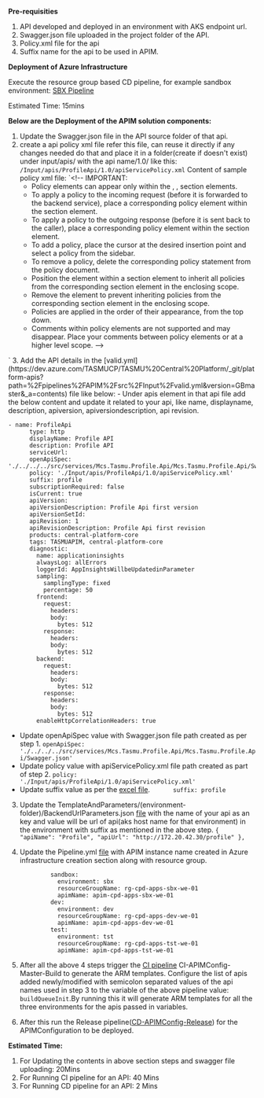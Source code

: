 **Pre-requisities**

1. API developed and deployed in an environment with AKS endpoint url.
2. Swagger.json file uploaded in the project folder of the API.
3. Policy.xml file for the api
4. Suffix name for the api to be used in APIM.

**Deployment of Azure Infrastructure**

Execute the resource group based CD pipeline, for example sandbox environment: [SBX Pipeline](https://dev.azure.com/TASMUCP/TASMU%20Central%20Platform/_build?definitionId=254)

Estimated Time: 15mins

**Below are the Deployment of the APIM solution components:**

1. Update the Swagger.json file in the API source folder of that api.
2. create a api policy xml file refer this file, can reuse it directly if any changes needed do that and place it in a folder(create if doesn't exist) under input/apis/ with the api name/1.0/ like this:
`/Input/apis/ProfileApi/1.0/apiServicePolicy.xml`
   Content of sample policy xml file:
`<!--
    IMPORTANT:
    - Policy elements can appear only within the <inbound>, <outbound>, <backend> section elements.
    - To apply a policy to the incoming request (before it is forwarded to the backend service), place a corresponding policy element within the <inbound> section element.
    - To apply a policy to the outgoing response (before it is sent back to the caller), place a corresponding policy element within the <outbound> section element.
    - To add a policy, place the cursor at the desired insertion point and select a policy from the sidebar.
    - To remove a policy, delete the corresponding policy statement from the policy document.
    - Position the <base> element within a section element to inherit all policies from the corresponding section element in the enclosing scope.
    - Remove the <base> element to prevent inheriting policies from the corresponding section element in the enclosing scope.
    - Policies are applied in the order of their appearance, from the top down.
    - Comments within policy elements are not supported and may disappear. Place your comments between policy elements or at a higher level scope.
-->
<policies>
    <inbound>
        <base />
    </inbound>
    <backend>
        <base />
    </backend>
    <outbound>
        <base />
    </outbound>
    <on-error>
        <base />
    </on-error>
</policies>`
3. Add the API details in the [valid.yml](https://dev.azure.com/TASMUCP/TASMU%20Central%20Platform/_git/platform-apis?path=%2Fpipelines%2FAPIM%2Fsrc%2FInput%2Fvalid.yml&version=GBmaster&_a=contents) file like below:
-    Under apis element in that api file add the below content and update it related to your api, like name, displayname, description, apiversion, apiversiondescription, api revision.

    
```
- name: ProfileApi
      type: http
      displayName: Profile API
      description: Profile API
      serviceUrl:
      openApiSpec: './../../../src/services/Mcs.Tasmu.Profile.Api/Mcs.Tasmu.Profile.Api/Swagger.json'
      policy: './Input/apis/ProfileApi/1.0/apiServicePolicy.xml'
      suffix: profile
      subscriptionRequired: false
      isCurrent: true
      apiVersion:
      apiVersionDescription: Profile Api first version
      apiVersionSetId:
      apiRevision: 1
      apiRevisionDescription: Profile Api first revision
      products: central-platform-core
      tags: TASMUAPIM, central-platform-core
      diagnostic:
        name: applicationinsights
        alwaysLog: allErrors
        loggerId: AppInsightsWillbeUpdatedinParameter
        sampling:
          samplingType: fixed
          percentage: 50
        frontend:
          request:
            headers:
            body:
              bytes: 512
          response:
            headers:
            body:
              bytes: 512
        backend:
          request:
            headers:
            body:
              bytes: 512
          response:
            headers:
            body:
              bytes: 512
        enableHttpCorrelationHeaders: true
```

-  Update openApiSpec value with Swagger.json file path created as per step 1.
`openApiSpec: './../../../src/services/Mcs.Tasmu.Profile.Api/Mcs.Tasmu.Profile.Api/Swagger.json'`
-   Update policy value with apiServicePolicy.xml file path created as part of step 2.
`policy: './Input/apis/ProfileApi/1.0/apiServicePolicy.xml'`
- Update suffix value as per the [excel file](https://microsofteur.sharepoint.com/:x:/r/teams/TASMUNationalPlatform-DeliveryStream-MicrosoftOnly/_layouts/15/Doc.aspx?action=edit&sourcedoc=%7B402304D9-A074-41C8-A796-CDDC69CF0B6B%7D&cid=0283f482-f352-4a80-b6e6-26baadf70389).
`      suffix: profile`

3. Update the TemplateAndParameters/(environment-folder)/BackendUrlParameters.json [file](https://dev.azure.com/TASMUCP/TASMU%20Central%20Platform/_git/platform-apis?path=%2Fpipelines%2FAPIM%2Fsrc%2FInput%2FTemplateAndParameters%2Fdev%2FBackendUrlParameters.json) with the name of your api as an key and value will be url of api(aks host name for that environment) in the environment with suffix as mentioned in the above step.
`{
        "apiName": "Profile",
        "apiUrl": "http://172.20.42.30/profile"
 },`

4.  Update the Pipeline.yml [file](https://dev.azure.com/TASMUCP/TASMU%20Central%20Platform/_git/platform-apis?path=%2Fpipelines%2FAPIM%2FDeployment%2FPipeline%2FTemplates%2FtestandDeployTemplate.yml&version=GBmaster&_a=contents) with APIM instance name created in Azure infrastructure creation section along with resource group.

            
```
            sandbox:
              environment: sbx
              resourceGroupName: rg-cpd-apps-sbx-we-01
              apimName: apim-cpd-apps-sbx-we-01
            dev:
              environment: dev
              resourceGroupName: rg-cpd-apps-dev-we-01
              apimName: apim-cpd-apps-dev-we-01
            test:
              environment: tst
              resourceGroupName: rg-cpd-apps-tst-we-01
              apimName: apim-cpd-apps-tst-we-01
```



5. After all the above 4 steps trigger the [CI pipeline](https://dev.azure.com/TASMUCP/TASMU%20Central%20Platform/_build?definitionId=197&_a=summary) CI-APIMConfig-Master-Build to generate the ARM templates. Configure the list of apis added newly/modified with semicolon separated values of the api names used in step 3 to the variable of the above pipeline value: `buildQueueInit`.By running this it will generate ARM templates for all the three environments for the apis passed in variables. 

6. After this run the Release pipeline([CD-APIMConfig-Release](https://dev.azure.com/TASMUCP/TASMU%20Central%20Platform/_build?definitionId=298&_a=summary)) for the APIMConfiguration to be deployed.

**Estimated Time:**
1. For Updating the contents in above section steps and swagger file uploading: 20Mins
1. For Running CI pipeline for an API: 40 Mins
1. For Running CD pipeline for an API: 2 Mins

